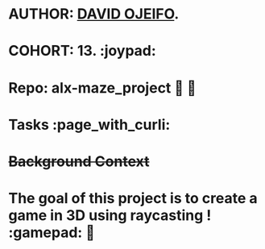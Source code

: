 # AUTHOR:         [DAVID OJEIFO](https://github.com/Kingvadee).
# COHORT:         13. :joypad:
# Repo:           alx-maze_project :floppy_disk: :rocket:

# Tasks :page_with_curli:

# ~~Background Context~~
# The goal of this project is to create a game in 3D using raycasting ! :gamepad: :rocket:
